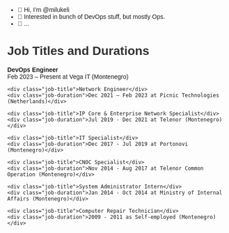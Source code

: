 - 👋 Hi, I’m @milukeli
- 👀 Interested in bunch of DevOps stuff, but mostly Ops.
- 🌱 ...  

<!DOCTYPE html>
<html>
<head>
    <style>
        body {
            font-family: Arial, sans-serif;
        }
        h1 {
            color: #333;
        }
        .job-title {
            font-weight: bold;
            margin-top: 10px;
        }
        .job-duration {
            margin-bottom: 10px;
        }
    </style>
</head>
<body>
    <h1>Job Titles and Durations</h1>
    <div class="job-title">DevOps Engineer</div>
    <div class="job-duration">Feb 2023 – Present at Vega IT (Montenegro)</div>
    
    <div class="job-title">Network Engineer</div>
    <div class="job-duration">Dec 2021 – Feb 2023 at Picnic Technologies (Netherlands)</div>
    
    <div class="job-title">IP Core & Enterprise Network Specialist</div>
    <div class="job-duration">Jul 2019 - Dec 2021 at Telenor (Montenegro)</div>
    
    <div class="job-title">IT Specialist</div>
    <div class="job-duration">Dec 2017 - Jul 2019 at Portonovi (Montenegro)</div>
    
    <div class="job-title">CNOC Specialist</div>
    <div class="job-duration">Nov 2014 - Aug 2017 at Telenor Common Operation (Montenegro)</div>
    
    <div class="job-title">System Administrator Intern</div>
    <div class="job-duration">Jan 2014 - Oct 2014 at Ministry of Internal Affairs (Montenegro)</div>
    
    <div class="job-title">Computer Repair Technician</div>
    <div class="job-duration">2009 - 2011 as Self-employed (Montenegro)</div>
</body>
</html>
